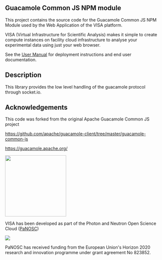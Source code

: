 ## Guacamole Common JS NPM module

This project contains the source code for the Guacamole Common JS NPM Module used  by the Web Application of the VISA platform.

VISA (Virtual Infrastructure for Scientific Analysis) makes it simple to create compute instances on facility cloud infrastructure to analyse your experimental data using just your web browser.

See the [User Manual](https://visa.readthedocs.io/en/latest/) for deployment instructions and end user documentation.

## Description

This library provides the low level handling of the guacamole protocol through socket.io.

## Acknowledgements

This code was forked from the original Apache Guacamole Common JS project 

https://github.com/apache/guacamole-client/tree/master/guacamole-common-js

https://guacamole.apache.org/

<img src="https://github.com/panosc-eu/panosc/raw/master/Work%20Packages/WP9%20Outreach%20and%20communication/PaNOSC%20logo/PaNOSClogo_web_RGB.jpg" width="200px"/> 

VISA has been developed as part of the Photon and Neutron Open Science Cloud (<a href="http://www.panosc.eu" target="_blank">PaNOSC</a>)

<img src="https://github.com/panosc-eu/panosc/raw/master/Work%20Packages/WP9%20Outreach%20and%20communication/images/logos/eu_flag_yellow_low.jpg"/>

PaNOSC has received funding from the European Union's Horizon 2020 research and innovation programme under grant agreement No 823852.
